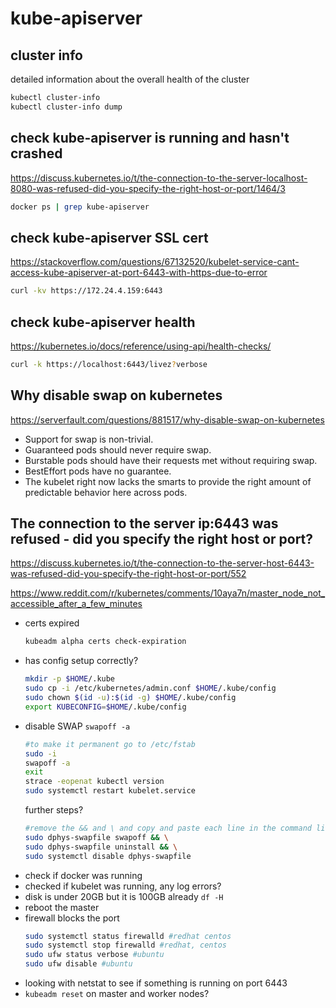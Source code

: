 # kube-apiserver

## cluster info
detailed information about the overall health of the cluster
```sh
kubectl cluster-info
kubectl cluster-info dump
```

## check kube-apiserver is running and hasn't crashed
https://discuss.kubernetes.io/t/the-connection-to-the-server-localhost-8080-was-refused-did-you-specify-the-right-host-or-port/1464/3
```sh
docker ps | grep kube-apiserver
```

## check kube-apiserver SSL cert
https://stackoverflow.com/questions/67132520/kubelet-service-cant-access-kube-apiserver-at-port-6443-with-https-due-to-error
```sh
curl -kv https://172.24.4.159:6443
```

## check kube-apiserver health
https://kubernetes.io/docs/reference/using-api/health-checks/
```sh
curl -k https://localhost:6443/livez?verbose
```

## Why disable swap on kubernetes
https://serverfault.com/questions/881517/why-disable-swap-on-kubernetes

- Support for swap is non-trivial.
- Guaranteed pods should never require swap.
- Burstable pods should have their requests met without requiring swap.
- BestEffort pods have no guarantee.
- The kubelet right now lacks the smarts to provide the right amount of predictable behavior here across pods.

## The connection to the server ip:6443 was refused - did you specify the right host or port?
https://discuss.kubernetes.io/t/the-connection-to-the-server-host-6443-was-refused-did-you-specify-the-right-host-or-port/552

https://www.reddit.com/r/kubernetes/comments/10aya7n/master_node_not_accessible_after_a_few_minutes

- certs expired
  ```sh
  kubeadm alpha certs check-expiration
  ```
- has config setup correctly?
  ```sh
  mkdir -p $HOME/.kube
  sudo cp -i /etc/kubernetes/admin.conf $HOME/.kube/config
  sudo chown $(id -u):$(id -g) $HOME/.kube/config
  export KUBECONFIG=$HOME/.kube/config
  ```
- disable SWAP `swapoff -a`
  ```sh
  #to make it permanent go to /etc/fstab
  sudo -i
  swapoff -a
  exit
  strace -eopenat kubectl version
  sudo systemctl restart kubelet.service
  ```
  further steps?
  ```sh
  #remove the && and \ and copy and paste each line in the command line, this will ensure swap is disabled and persistent across a reboot.
  sudo dphys-swapfile swapoff && \
  sudo dphys-swapfile uninstall && \
  sudo systemctl disable dphys-swapfile
  ```
- check if docker was running
- checked if kubelet was running, any log errors?
- disk is under 20GB but it is 100GB already `df -H`
- reboot the master
- firewall blocks the port
  ```sh
  sudo systemctl status firewalld #redhat centos
  sudo systemctl stop firewalld #redhat, centos
  sudo ufw status verbose #ubuntu
  sudo ufw disable #ubuntu
  ```
- looking with netstat to see if something is running on port 6443
- `kubeadm reset` on master and worker nodes?
